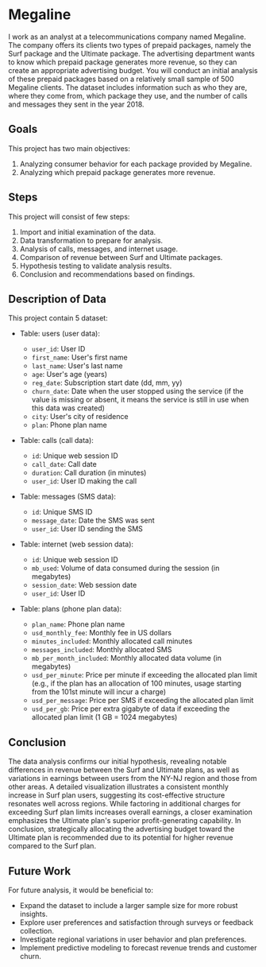 # Megaline

I work as an analyst at a telecommunications company named Megaline. The company offers its clients two types of prepaid packages, namely the Surf package and the Ultimate package. The advertising department wants to know which prepaid package generates more revenue, so they can create an appropriate advertising budget. You will conduct an initial analysis of these prepaid packages based on a relatively small sample of 500 Megaline clients. The dataset includes information such as who they are, where they come from, which package they use, and the number of calls and messages they sent in the year 2018.

## Goals
This project has two main objectives:
1. Analyzing consumer behavior for each package provided by Megaline.
2. Analyzing which prepaid package generates more revenue.

## Steps

This project will consist of few steps:

1. Import and initial examination of the data.
2. Data transformation to prepare for analysis.
3. Analysis of calls, messages, and internet usage.
4. Comparison of revenue between Surf and Ultimate packages.
5. Hypothesis testing to validate analysis results.
6. Conclusion and recommendations based on findings.

## Description of Data

This project contain 5 dataset:

- Table: users (user data):

  - `user_id`: User ID
  - `first_name`: User's first name
  - `last_name`: User's last name
  - `age`: User's age (years)
  - `reg_date`: Subscription start date (dd, mm, yy)
  - `churn_date`: Date when the user stopped using the service (if the value is missing or absent, it means the service is still in use when this data was created)
  - `city`: User's city of residence
  - `plan`: Phone plan name

- Table: calls (call data):

  - `id`: Unique web session ID
  - `call_date`: Call date
  - `duration`: Call duration (in minutes)
  - `user_id`: User ID making the call

- Table: messages (SMS data):

  - `id`: Unique SMS ID
  - `message_date`: Date the SMS was sent
  - `user_id`: User ID sending the SMS

- Table: internet (web session data):

  - `id`: Unique web session ID
  - `mb_used`: Volume of data consumed during the session (in megabytes)
  - `session_date`: Web session date
  - `user_id`: User ID

- Table: plans (phone plan data):

  - `plan_name`: Phone plan name
  - `usd_monthly_fee`: Monthly fee in US dollars
  - `minutes_included`: Monthly allocated call minutes
  - `messages_included`: Monthly allocated SMS
  - `mb_per_month_included`: Monthly allocated data volume (in megabytes)
  - `usd_per_minute`: Price per minute if exceeding the allocated plan limit (e.g., if the plan has an allocation of 100 minutes, usage starting from the 101st minute will incur a charge)
  - `usd_per_message`: Price per SMS if exceeding the allocated plan limit
  - `usd_per_gb`: Price per extra gigabyte of data if exceeding the allocated plan limit (1 GB = 1024 megabytes)

## Conclusion

The data analysis confirms our initial hypothesis, revealing notable differences in revenue between the Surf and Ultimate plans, as well as variations in earnings between users from the NY-NJ region and those from other areas. A detailed visualization illustrates a consistent monthly increase in Surf plan users, suggesting its cost-effective structure resonates well across regions. While factoring in additional charges for exceeding Surf plan limits increases overall earnings, a closer examination emphasizes the Ultimate plan's superior profit-generating capability. In conclusion, strategically allocating the advertising budget toward the Ultimate plan is recommended due to its potential for higher revenue compared to the Surf plan.

## Future Work

For future analysis, it would be beneficial to:

- Expand the dataset to include a larger sample size for more robust insights.
- Explore user preferences and satisfaction through surveys or feedback collection.
- Investigate regional variations in user behavior and plan preferences.
- Implement predictive modeling to forecast revenue trends and customer churn.




